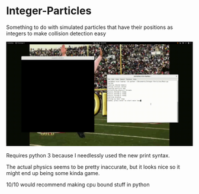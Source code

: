 # Integer-Particles

Something to do with simulated particles that have their positions as integers to make collision detection easy

![Demo](https://raw.githubusercontent.com/PoolFeast6969/Integer-Particles/master/demo.gif)

Requires python 3 because I needlessly used the new print syntax.

The actual physics seems to be pretty inaccurate, but it looks nice so it might end up being some kinda game.

10/10 would recommend making cpu bound stuff in python
